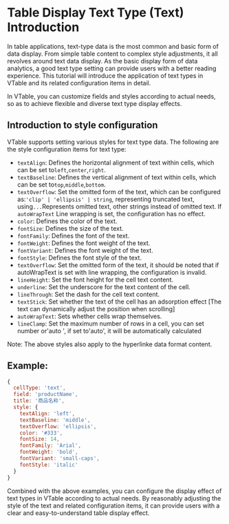 # Table Display Text Type (Text) Introduction

In table applications, text-type data is the most common and basic form of data display. From simple table content to complex style adjustments, it all revolves around text data display. As the basic display form of data analytics, a good text type setting can provide users with a better reading experience. This tutorial will introduce the application of text types in VTable and its related configuration items in detail.

In VTable, you can customize fields and styles according to actual needs, so as to achieve flexible and diverse text type display effects.

## Introduction to style configuration

VTable supports setting various styles for text type data. The following are the style configuration items for text type:

*   `textAlign`: Defines the horizontal alignment of text within cells, which can be set to`left`,`center`,`right`.
*   `textBaseline`: Defines the vertical alignment of text within cells, which can be set to`top`,`middle`,`bottom`.
*   `textOverflow`: Set the omitted form of the text, which can be configured as:`'clip' | 'ellipsis' | string`, representing truncated text, using`...`Represents omitted text, other strings instead of omitted text. If `autoWrapText` Line wrapping is set, the configuration has no effect.
*   `color`: Defines the color of the text.
*   `fontSize`: Defines the size of the text.
*   `fontFamily`: Defines the font of the text.
*   `fontWeight`: Defines the font weight of the text.
*   `fontVariant`: Defines the font weight of the text.
*   `fontStyle`: Defines the font style of the text.
*   `textOverflow`: Set the omitted form of the text, it should be noted that if autoWrapText is set with line wrapping, the configuration is invalid.
*   `lineHeight`: Set the font height for the cell text content.
*   `underline`: Set the underscore for the text content of the cell.
*   `lineThrough`: Set the dash for the cell text content.
*   `textStick`: Set whether the text of the cell has an adsorption effect \[The text can dynamically adjust the position when scrolling]
*   `autoWrapText`: Sets whether cells wrap themselves.
*   `lineClamp`: Set the maximum number of rows in a cell, you can set number or'auto ', if set to'auto', it will be automatically calculated

Note: The above styles also apply to the hyperlinke data format content.

## Example:

```javascript livedemo
{
  cellType: 'text',
  field: 'productName',
  title: '商品名称',
  style: {
    textAlign: 'left',
    textBaseline: 'middle',
    textOverflow: 'ellipsis',
    color: '#333',
    fontSize: 14,
    fontFamily: 'Arial',
    fontWeight: 'bold',
    fontVariant: 'small-caps',
    fontStyle: 'italic'
  }
}
```

Combined with the above examples, you can configure the display effect of text types in VTable according to actual needs. By reasonably adjusting the style of the text and related configuration items, it can provide users with a clear and easy-to-understand table display effect.
